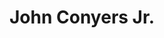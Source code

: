 ---
layout: default
tag: MI
title: John Conyers Jr.
image: http://www.visionaryproject.org/conyersjohn/conyers.jpg
district: 13
party: Democrat
seat: House
website: www.johnconyers.com/
donate: https://secure.actblue.com/contribute/page/sdjohnconyers
---